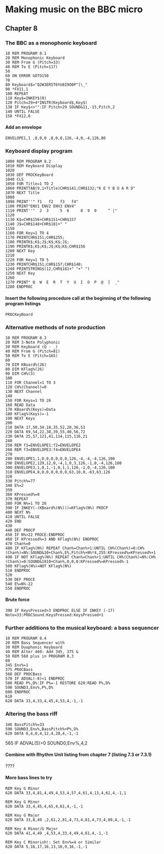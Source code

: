 # Making music on the BBC micro

## Chapter 8

### The BBC as a monophonic keyboard

```
10 REM PROGRAM 8.1
20 REM Monophonic Keyboard
30 REM From G (Pitch=33)
40 REM To E (Pitch=117)
50
60 ON ERROR GOTO150
70
80 Keyboard$="Q2W3ER5T6YU8I9O0P^[\_"
90 *FX11,1
100 REPEAT
110 Key$=INKEY$(0)
120 Pitch=29+4*INSTR(Keyboard$,Key$)
130 IF Key$<>"":IF Pitch>29 SOUND&11,-15,Pitch,2
140 UNTIL FALSE
150 *FX12,0
```


#### Add an envelope
```
ENVELOPE1,1 ,0,0,0 ,0,0,0,126,-4,0,-4,126,80
```
### Keyboard display program
```
1000 REM PROGRAM 8.2
1010 REM Keyboard Display
1020
1030 DEF PROCKeyBoard
1040 CLS
1050 FOR Title=1 TO 2
1060 PRINTTAB(9,1+Title)CHR$141;CHR$132;"K E Y B O A R D"
1070 NEXT Title
1080 
1090 PRINT''" f1   f2   f3   f4"
1100 PRINT"ENV1 ENV2 ENV3 ENV4"
1110 PRINT''"  2  3     5  6     8  9  0     ^ |"
1120
1130 K$=CHR$156+CHR$151+CHR$157
1140 J$=CHR$148+CHR$181+" "
1150
1160 FOR Key=1 TO 4 
1170 PRINTCHR$151;CHR$255; 
1180 PRINTK$;K$;J$;K$;K$;J$; 
1190 PRINTK$;K$;K$;J$;K$;K$;CHR$156 
1200 NEXT Key
1210
1220 FOR Key=1 TO 5
1230 PRINTCHR$151;CHR$157;CHR$148;
1240 PRINTSTRING$(12,CHR$181+" "+" ") 
1250 NEXT Key
1260
1270 PRINT" Q  W  E  R  T  Y  U  I  O  P  @  [  _"
1280 ENDPROC
```
#### Insert the following procedure call at the beginning of the following program listings
```
PROCKeyBoard
```
### Alternative methods of note production
```
10 REM PROGRAM 8.3
20 REM 3-Note Polyphonic
30 REM Keyboard (Q - _)
40 REM From G (Pitch=81)
50 REM To E (Pitch=165)
60
70 DIM KBoard%(26)
80 DIM KFlag%(26)
90 DIM CH%(3)
100
110 FOR Channel=1 TO 3
120 CH%(Channel)=0
130 NEXT Channel
140
150 FOR Keys=1 TO 26
160 READ Data
170 KBoard%(Keys)=Data
180 KFlag%(Keys)=-1
190 NEXT Keys
200
210 DATA 17,50,34,18,35,52,20,36,53
220 DATA 69,54,22,38,39,55,40,56,72
230 DATA 25,57,121,41,114,115,116,21
240
250 REM f1=ENVELOPE1:f2=ENVELOPE2
260 REM f3=ENVELOPE3:f4=ENVELOPE4
270
280 ENVELOPE1,1,0,0,0,0,0,0,126,-4,-4,-4,126,100
290 ENVELOPE2,129,12,0,-4,1,0,3,126,-1,0,-4,126,100
300 ENVELOPE3,1,0,1,-1,0,1,1,126,-1,0,-4,126,100
310 ENVELOPE4,8,0,0,0,0,0,0,63,10,0,-63,63,126
320
330 Pitch%=77
340 E%=2
350
360 KPressed%=0
370 REPEAT
380 FOR N%=1 TO 26
390 IF INKEY(-(KBoard%(N%)))=KFlag%(N%) PROCP
400 NEXT N%
410 UNTIL FALSE
420 END
430
440 DEF PROCP
450 IF N%>22 PROCE:ENDPROC
460 IF KPressed%=3 AND KFlag%(N%) ENDPROC
470 Chan%=0
480 IF KFlag%(N%) REPEAT Chan%=Chan%+1:UNTIL CH%(Chan%)=0:CH%(Chan%)=N%:SOUND&10+Chan%,E%,Pitch%+N%*4,255:KPressed%=KPressed%+1
490 IF NOT KFlag%(N%) REPEAT Chan%=Chan%+1:UNTIL CH%(Chan%)=N%:CH%(Chan%)=0:SOUND&1010+Chan%,0,0,0:KPressed%=KPressed%-1
500 KFlag%(N%)=NOT KFlag%(N%)
510 ENDPROC
520
530 DEF PROCE
540 E%=N%-22
550 ENDPROC
```

#### Brute force
```
390 IF KeysPressed>3 ENDPROC ELSE IF INKEY (-17) Note=33:PROCSound:KeysPressed:KeysPressed+1
```
### Further additions to the musical keyboard: a bass sequencer
```
10 REM PROGRAM 8.4
20 REM Bass Sequencer with
30 REM Duophonic Keyboard
40 REM Alter 460: Add 345, 375 &
50 REM 560 plus in PROGRAM 8.3
60
345 Env%=1
375 PROCBass
560 DEF PROCBass
570 IF ADVAL(-8)<1 ENDPROC
580 READ P%,D%:IF P%=-1 RESTORE 620:READ P%,D%
590 SOUND3,Env%,P%,D%
600 ENDPROC
610
620 DATA 33,4,33,4,45,4,53,4,-1,-1
```

### Altering the bass riff

```
346 BassPitch%=33
590 SOUND3,Env%,BassPitch%+P%,D%
620 DATA 0,4,0,4,12,4,20,4,-1,-1
```

565 IF ADVAL(5)>0 SOUND0,Env%,4,2

#### Combine with Rhythm Unit listing from chapter 7 (listing 7.3 or 7.3.1)

????

#### More bass lines to try
```
REM Key G Minor
620 DATA 33,4,81,4,49,4,53,4,57,4,61,4,13,4,61,4,-1,1
```

```
REM Key G Minor
620 DATA 33,4,45,4,65,4,61,4,-1,-1
```

```
REM Key G Major
620 DATA 33,8,49 ,2,61,2,81,4,73,4,61,4,73,4,89,4,-1,-1
```

```
REM Key A Minor/G Major
620 DATA 41,4,49 ,4,53,4,33,4,49,4,61,4,-1,-1
```

```
REM Key C Minorish!: Set Env%=4 or Similar
620 DATA 5,16,17,16,13,16,9,16,-1,-1
```
